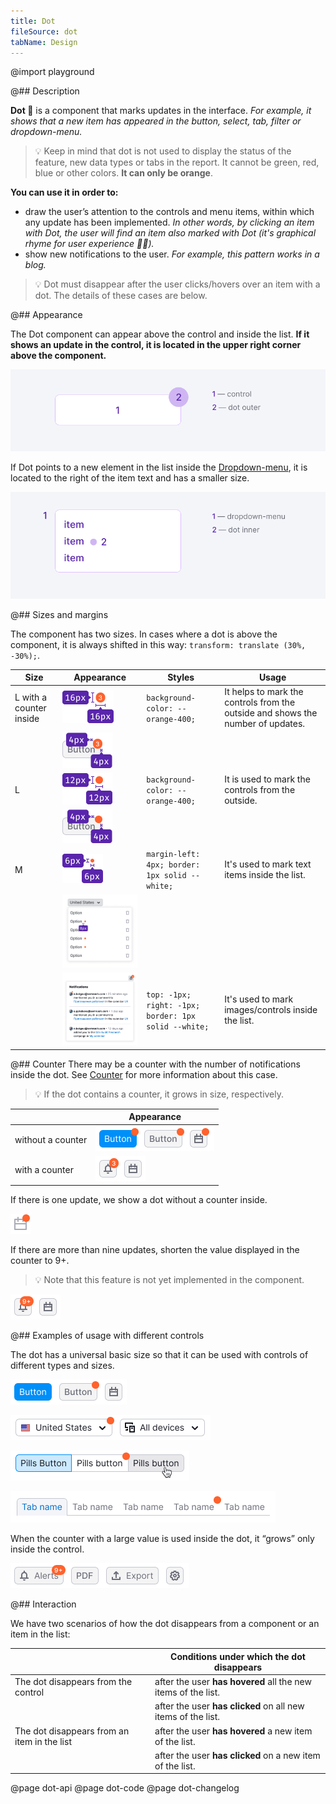 ```yaml
---
title: Dot
fileSource: dot
tabName: Design
---
```


@import playground

@## Description

**Dot 🍊** is a component that marks updates in the interface. _For example, it shows that a new item has appeared in the button, select, tab, filter or dropdown-menu._

> 💡 Keep in mind that dot is not used to display the status of the feature, new data types or tabs in the report. It cannot be green, red, blue or other colors. **It can only be orange**.

**You can use it in order to:**

- draw the user’s attention to the controls and menu items, within which any update has been implemented. _In other words, by clicking an item with Dot, the user will find an item also marked with Dot (it's graphical rhyme for user experience 🕺🏻)._
- show new notifications to the user. _For example, this pattern works in a blog._

> 💡 Dot must disappear after the user clicks/hovers over an item with a dot. The details of these cases are below.

@## Appearance

The Dot component can appear above the control and inside the list. **If it shows an update in the control, it is located in the upper right corner above the component.**

![dot-scheme](static/dot-scheme.png)

If Dot points to a new element in the list inside the [Dropdown-menu](/components/dropdown-menu/), it is located to the right of the item text and has a smaller size.

![dot-scheme](static/dot-scheme-2.png)

@## Sizes and margins

The component has two sizes. In cases where a dot is above the component, it is always shifted in this way: `transform: translate (30%, -30%);`.

| Size                    | Appearance                                      | Styles                                               | Usage                                                                           |
| ----------------------- | ----------------------------------------------- | ---------------------------------------------------- | ------------------------------------------------------------------------------- |
| L with a counter inside | ![dot-xl](static/dot-on.png)                    | `background-color: --orange-400;`                    | It helps to mark the controls from the outside and shows the number of updates. |
|                         | ![dot-margins-xl](static/xl-margins.png)        |                                                      |                                                                                 |
| L                       | ![dot-l](static/dot-l.png)                      | `background-color: --orange-400;`                    | It is used to mark the controls from the outside.                               |
|                         | ![dot-margins-l](static/l-margins.png)          |                                                      |                                                                                 |
| M                       | ![dot-m](static/dot-m.png)                      | `margin-left: 4px; border: 1px solid --white;`       | It's used to mark text items inside the list.                                   |
|                         | ![dot-margins-s](static/s-margins.png)          |                                                      |                                                                                 |
|                         | ![dot-in-list](static/mc-notifications-yes.png) | `top: -1px; right: -1px; border: 1px solid --white;` | It's used to mark images/controls inside the list.                              |

@## Counter
There may be a counter with the number of notifications inside the dot. See [Counter](/components/counter/) for more information about this case.

> 💡 If the dot contains a counter, it grows in size, respectively.

|                   | Appearance                                |
| ----------------- | ----------------------------------------- |
| without a counter | ![dot-without-counter](static/button.png) |
| with a counter    | ![dot-with-counter](static/counter.png)   |

If there is one update, we show a dot without a counter inside.

![icon-with-dot](static/icon.png)

If there are more than nine updates, shorten the value displayed in the counter to 9+.

> 💡 Note that this feature is not yet implemented in the component.

![overflown-counter](static/counter-2.png)

@## Examples of usage with different controls

The dot has a universal basic size so that it can be used with controls of different types and sizes.

![buttons with dot](static/buttons.png)

![select with dot](static/select-2.png)

![pills with dot](static/pills.png)

![tabs with dot](static/tabs.png)

When the counter with a large value is used inside the dot, it “grows” only inside the control.

![buttons with dot](static/buttons-2.png)

@## Interaction

We have two scenarios of how the dot disappears from a component or an item in the list:

|                                             | Conditions under which the dot disappears                     |
| ------------------------------------------- | ------------------------------------------------------------- |
| The dot disappears from the control         | after the user **has hovered** all the new items of the list. |
|                                             | after the user **has clicked** on all new items of the list.  |
| The dot disappears from an item in the list | after the user **has hovered** a new item of the list.        |
|                                             | after the user **has clicked** on a new item of the list.     |

@page dot-api
@page dot-code
@page dot-changelog
